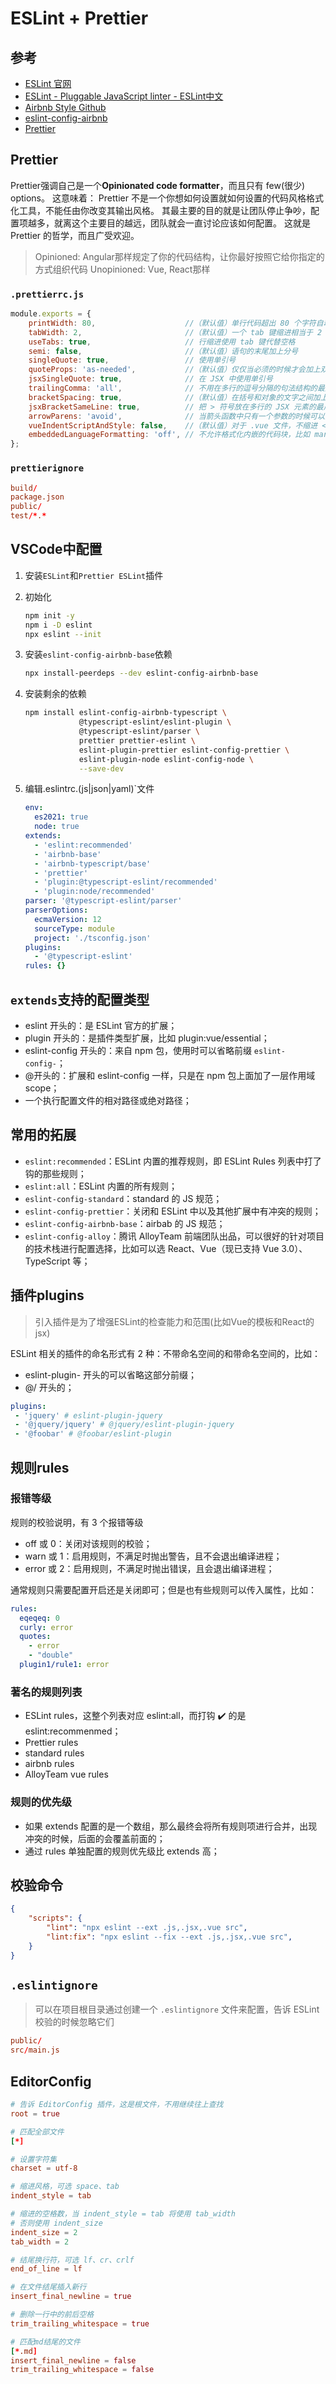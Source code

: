 # ESLint + Prettier

## 参考

* [ESLint 官网](https://eslint.org/)
* [ESLint - Pluggable JavaScript linter - ESLint中文](https://cn.eslint.org/)
* [Airbnb Style Github](https://github.com/airbnb/javascript/)
* [eslint-config-airbnb](https://www.npmjs.com/package/eslint-config-airbnb)
* [Prettier](https://prettier.io/)

## Prettier

Prettier强调自己是一个**Opinionated code formatter**，而且只有 few(很少) options。
这意味着：
  Prettier 不是一个你想如何设置就如何设置的代码风格格式化工具，不能任由你改变其输出风格。
  其最主要的目的就是让团队停止争吵，配置项越多，就离这个主要目的越远，团队就会一直讨论应该如何配置。
  这就是 Prettier 的哲学，而且广受欢迎。

> Opinioned: Angular那样规定了你的代码结构，让你最好按照它给你指定的方式组织代码
> Unopinioned: Vue, React那样

### `.prettierrc.js`

```js
module.exports = {
    printWidth: 80,                    //（默认值）单行代码超出 80 个字符自动换行
    tabWidth: 2,                       //（默认值）一个 tab 键缩进相当于 2 个空格
    useTabs: true,                     // 行缩进使用 tab 键代替空格
    semi: false,                       //（默认值）语句的末尾加上分号
    singleQuote: true,                 // 使用单引号
    quoteProps: 'as-needed',           //（默认值）仅仅当必须的时候才会加上双引号
    jsxSingleQuote: true,              // 在 JSX 中使用单引号
    trailingComma: 'all',              // 不用在多行的逗号分隔的句法结构的最后一行的末尾加上逗号
    bracketSpacing: true,              //（默认值）在括号和对象的文字之间加上一个空格
    jsxBracketSameLine: true,          // 把 > 符号放在多行的 JSX 元素的最后一行
    arrowParens: 'avoid',              // 当箭头函数中只有一个参数的时候可以忽略括弧
    vueIndentScriptAndStyle: false,    //（默认值）对于 .vue 文件，不缩进 <script> 和 <style> 里的内容
    embeddedLanguageFormatting: 'off', // 不允许格式化内嵌的代码块，比如 markdown  文件里的代码块
};
```

### `prettierignore`

```conf
build/
package.json
public/
test/*.*
```

## VSCode中配置

1. 安装`ESLint`和`Prettier ESLint`插件
2. 初始化

   ```bash
   npm init -y
   npm i -D eslint
   npx eslint --init
   ```

3. 安装`eslint-config-airbnb-base`依赖

   ```bash
   npx install-peerdeps --dev eslint-config-airbnb-base
   ```

4. 安装剩余的依赖

   ```bash
   npm install eslint-config-airbnb-typescript \
               @typescript-eslint/eslint-plugin \
               @typescript-eslint/parser \
               prettier prettier-eslint \
               eslint-plugin-prettier eslint-config-prettier \
               eslint-plugin-node eslint-config-node \
               --save-dev
   ```

5. 编辑.eslintrc.(js|json|yaml)`文件

   ```yaml
   env:
     es2021: true
     node: true
   extends:
     - 'eslint:recommended'
     - 'airbnb-base'
     - 'airbnb-typescript/base'
     - 'prettier'
     - 'plugin:@typescript-eslint/recommended'
     - 'plugin:node/recommended'
   parser: '@typescript-eslint/parser'
   parserOptions:
     ecmaVersion: 12
     sourceType: module
     project: './tsconfig.json'
   plugins:
     - '@typescript-eslint'
   rules: {}

   ```

## `extends`支持的配置类型

* eslint 开头的：是 ESLint 官方的扩展；
* plugin 开头的：是插件类型扩展，比如 plugin:vue/essential；
* eslint-config 开头的：来自 npm 包，使用时可以省略前缀 `eslint-config-`；
* @开头的：扩展和 eslint-config 一样，只是在 npm 包上面加了一层作用域 scope；
* 一个执行配置文件的相对路径或绝对路径；

## 常用的拓展

* `eslint:recommended`：ESLint 内置的推荐规则，即 ESLint Rules 列表中打了钩的那些规则；
* `eslint:all`：ESLint 内置的所有规则；
* `eslint-config-standard`：standard 的 JS 规范；
* `eslint-config-prettier`：关闭和 ESLint 中以及其他扩展中有冲突的规则；
* `eslint-config-airbnb-base`：airbab 的 JS 规范；
* `eslint-config-alloy`：腾讯 AlloyTeam 前端团队出品，可以很好的针对项目的技术栈进行配置选择，比如可以选 React、Vue（现已支持 Vue 3.0）、TypeScript 等；

## 插件plugins

> 引入插件是为了增强ESLint的检查能力和范围(比如Vue的模板和React的jsx)

ESLint 相关的插件的命名形式有 2 种：不带命名空间的和带命名空间的，比如：

* eslint-plugin- 开头的可以省略这部分前缀；
* @/ 开头的；

```yaml
plugins:
 - 'jquery' # eslint-plugin-jquery
 - '@jquery/jquery' # @jquery/eslint-plugin-jquery
 - '@foobar' # @foobar/eslint-plugin
```

## 规则rules

### 报错等级

规则的校验说明，有 3 个报错等级

* off 或 0：关闭对该规则的校验；
* warn 或 1：启用规则，不满足时抛出警告，且不会退出编译进程；
* error 或 2：启用规则，不满足时抛出错误，且会退出编译进程；

通常规则只需要配置开启还是关闭即可；但是也有些规则可以传入属性，比如：

```yaml
rules:
  eqeqeq: 0
  curly: error
  quotes:
    - error
    - "double"
  plugin1/rule1: error
```

### 著名的规则列表

* ESLint rules，这整个列表对应 eslint:all，而打钩 ✔️ 的是 eslint:recommenmed；
* Prettier rules
* standard rules
* airbnb rules
* AlloyTeam vue rules

### 规则的优先级

* 如果 extends 配置的是一个数组，那么最终会将所有规则项进行合并，出现冲突的时候，后面的会覆盖前面的；
* 通过 rules 单独配置的规则优先级比 extends 高；

## 校验命令

```JSON
{
    "scripts": {
        "lint": "npx eslint --ext .js,.jsx,.vue src",
        "lint:fix": "npx eslint --fix --ext .js,.jsx,.vue src",
    }
}
```

## `.eslintignore`

> 可以在项目根目录通过创建一个 `.eslintignore` 文件来配置，告诉 ESLint 校验的时候忽略它们

```conf
public/
src/main.js
```

## EditorConfig

```conf
# 告诉 EditorConfig 插件，这是根文件，不用继续往上查找
root = true

# 匹配全部文件
[*]

# 设置字符集
charset = utf-8

# 缩进风格，可选 space、tab
indent_style = tab

# 缩进的空格数，当 indent_style = tab 将使用 tab_width
# 否则使用 indent_size
indent_size = 2
tab_width = 2

# 结尾换行符，可选 lf、cr、crlf
end_of_line = lf

# 在文件结尾插入新行
insert_final_newline = true

# 删除一行中的前后空格
trim_trailing_whitespace = true

# 匹配md结尾的文件
[*.md]
insert_final_newline = false
trim_trailing_whitespace = false
```
